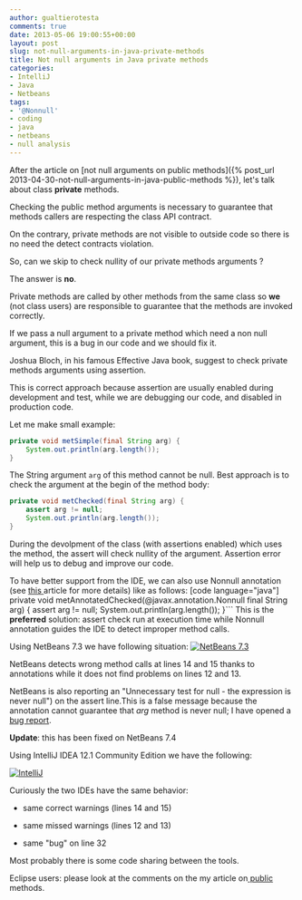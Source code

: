```yaml
---
author: gualtierotesta
comments: true
date: 2013-05-06 19:00:55+00:00
layout: post
slug: not-null-arguments-in-java-private-methods
title: Not null arguments in Java private methods
categories:
- IntelliJ
- Java
- Netbeans
tags:
- '@Nonnull'
- coding
- java
- netbeans
- null analysis
---
```


After the article on [not null arguments on public methods]({% post_url 2013-04-30-not-null-arguments-in-java-public-methods %}), let's talk about class **private** methods.

Checking the public method arguments is necessary to guarantee that methods callers are respecting the class API contract.

On the contrary, private methods are not visible to outside code so there is no need the detect contracts violation.

So, can we skip to check nullity of our private methods arguments ?

The answer is **no**.

Private methods are called by other methods from the same class so **we** (not class users) are responsible to guarantee that the methods are invoked correctly.

If we pass a null argument to a private method which need a non null argument, this is a bug in our code and we should fix it.

Joshua Bloch, in his famous Effective Java book, suggest to check private methods arguments using assertion.

This is correct approach because assertion are usually enabled during development and test, while we are debugging our code, and disabled in production code.

Let me make small example:

``` java
private void metSimple(final String arg) {
    System.out.println(arg.length());
}
```

The String argument `arg` of this method cannot be null. Best approach is to check the argument at the begin of the method body:

``` java
private void metChecked(final String arg) {
    assert arg != null;
    System.out.println(arg.length());
}
```

During the devolpment of the class (with assertions enabled) which uses the method, the assert will check nullity of the argument. Assertion error will help us to debug and improve our code.

To have better support from the IDE, we can also use Nonnull annotation (see [this ](http://gualtierotesta.wordpress.com/2013/04/30/not-null-arguments-in-java-public-methods/)article for more details) like as follows:
[code language="java"]
private void metAnnotatedChecked(@javax.annotation.Nonnull final String arg) {
    assert arg != null;
    System.out.println(arg.length());
}```
This is the **preferred** solution: assert check run at execution time while Nonnull annotation guides the IDE to detect improper method calls.

Using NetBeans 7.3 we have following situation:
[![NetBeans 7.3](http://gualtierotesta.files.wordpress.com/2013/05/2013-05-06-fig1.jpg?w=300)](http://gualtierotesta.files.wordpress.com/2013/05/2013-05-06-fig1.jpg)

NetBeans detects wrong method calls at lines 14 and 15 thanks to annotations while it does not find problems on lines 12 and 13.

NetBeans is also reporting an "Unnecessary test for null - the expression is never null") on the assert line.This is a false message because the annotation cannot guarantee that _arg_ method is never null; I have opened a[ bug report](https://netbeans.org/bugzilla/show_bug.cgi?id=225970).

**Update**: this has been fixed on NetBeans 7.4

Using IntelliJ IDEA 12.1 Community Edition we have the following:

[![IntelliJ](http://gualtierotesta.files.wordpress.com/2013/05/2013-05-06-fig2.jpg?w=300)](http://gualtierotesta.files.wordpress.com/2013/05/2013-05-06-fig2.jpg)

Curiously the two IDEs have the same behavior:



	
  * same correct warnings (lines 14 and 15)

	
  * same missed warnings (lines 12 and 13)

	
  * same "bug" on line 32


Most probably there is some code sharing between the tools.

Eclipse users: please look at the comments on the my article on[ public](http://gualtierotesta.wordpress.com/2013/04/30/not-null-arguments-in-java-public-methods/) methods.
